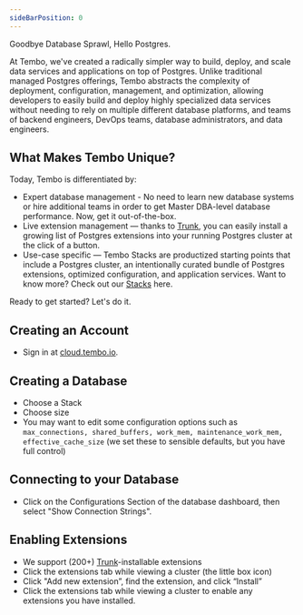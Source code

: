 ```yaml
---
sideBarPosition: 0
---
```


Goodbye Database Sprawl, Hello Postgres.

At Tembo, we've created a radically simpler way to build, deploy, and scale data services and applications on top of Postgres. Unlike traditional managed Postgres offerings, Tembo abstracts the complexity of deployment, configuration, management, and optimization, allowing developers to easily build and deploy highly specialized data services without needing to rely on multiple different database platforms, and teams of backend engineers, DevOps teams, database administrators, and data engineers.

## What Makes Tembo Unique?

Today, Tembo is differentiated by:

-   Expert database management - No need to learn new database systems or hire additional teams in order to get Master DBA-level database performance. Now, get it out-of-the-box.
-   Live extension management — thanks to [Trunk](https://www.pgt.dev), you can easily install a growing list of Postgres extensions into your running Postgres cluster at the click of a button.
-   Use-case specific — Tembo Stacks are productized starting points that include a Postgres cluster, an intentionally curated bundle of Postgres extensions, optimized configuration, and application services. Want to know more? Check out our [Stacks](https://tembo.io/docs/category/tembo-stacks) here.

Ready to get started? Let's do it.

## Creating an Account

-   Sign in at [cloud.tembo.io](https://cloud.tembo.io/).

## Creating a Database

-   Choose a Stack
-   Choose size
-   You may want to edit some configuration options such as `max_connections, shared_buffers, work_mem, maintenance_work_mem, effective_cache_size` (we set these to sensible defaults, but you have full control)

## Connecting to your Database

-   Click on the Configurations Section of the database dashboard, then select "Show Connection Strings".

## Enabling Extensions

-   We support (200+) [Trunk](https://www.pgt.dev)-installable extensions
-   Click the extensions tab while viewing a cluster (the little box icon)
-   Click "Add new extension”, find the extension, and click “Install”
-   Click the extensions tab while viewing a cluster to enable any extensions you have installed.
